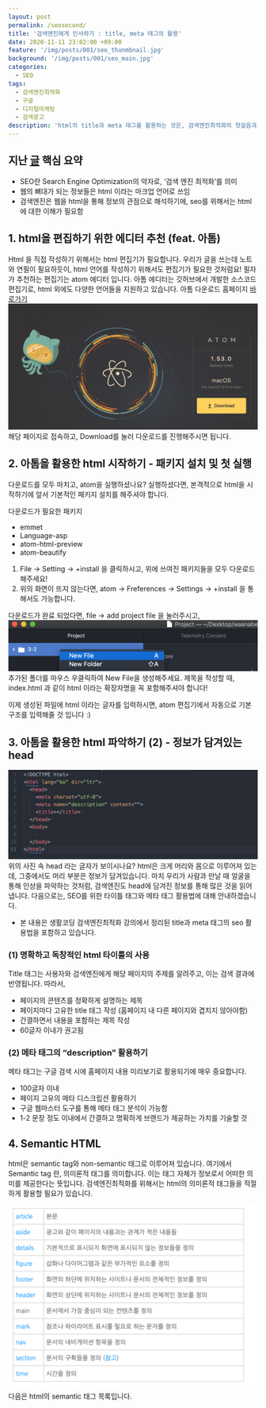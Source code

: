 ```yaml
---
layout: post
permalink: /seosecond/
title: '검색엔진에게 인사하기 : title, meta 태그의 활용'
date: 2020-11-11 23:02:00 +09:00
feature: '/img/posts/001/seo_thunmbnail.jpg'
background: '/img/posts/001/seo_main.jpg'
categories:
  - SEO
tags:
  - 검색엔진최적화
  - 구글
  - 디지털마케팅
  - 검색광고
description: 'html의 title과 meta 태그를 활용하는 것은, 검색엔진최적화의 첫걸음과도 같습니다.'
---
```

## 지난 [글](https://earth971.github.io/seofirst/) 핵심 요약
 * SEO란 Search Engine Optimization의 약자로, ‘검색 엔진 최적화’를 의미
 * 웹의 뼈대가 되는 정보들은 html 이라는 마크업 언어로 쓰임
 * 검색엔진은 웹을 html을 통해 정보의 관점으로 해석하기에, seo를 위해서는 html에 대한 이해가 필요함

## 1. html을 편집하기 위한 에디터 추천 (feat. 아톰)

Html 을 직접 작성하기 위해서는 html 편집기가 필요합니다. 우리가 글을 쓰는데 노트와 연필이 필요하듯이, html 언어를 작성하기 위해서도 편집기가 필요한 것처럼요! 필자가 추천하는 편집기는 atom 에디터 입니다. 아톰 에디터는 깃허브에서 개발한 소스코드 편집기로, html 외에도 다양한 언어들을 지원하고 있습니다.
아톰 다운로드 홈페이지 [바로가기](https://atom.io/)
![아톰 홈페이지](/img/posts/002/atom.jpeg)
해당 페이지로 접속하고, Download를 눌러 다운로드를 진행해주시면 됩니다.

## 2. 아톰을 활용한 html 시작하기 - 패키지 설치 및 첫 실행
다운로드를 모두 마치고, atom을 실행하셨나요? 실행하셨다면, 본격적으로 html을 시작하기에 앞서 기본적인 패키지 설치를 해주셔야 합니다.

다운로드가 필요한 패키지
 * emmet
 * Language-asp
 * atom-html-preview
 * atom-beautify

 1. File -> Setting -> +install 을 클릭하시고, 위에 쓰여진 패키지들을 모두 다운로드 해주세요!
 2. 위의 화면이 뜨지 않는다면,  atom -> Freferences -> Settings -> +install 을 통해서도 가능합니다.

다운로드가 완료 되었다면, file -> add project file 을 눌러주시고,
![폴더추가](/img/posts/002/htmlfirst.jpeg)
추가된 폴더를 마우스 우클릭하여 New File을 생성해주세요. 제목을 작성할 때, index.html 과 같이 html 이라는 확장자명을 꼭 포함해주셔야 합니다!

이제 생성된 파일에 html 이라는 글자를 입력하시면, atom 편집기에서 자동으로 기본 구조를 입력해줄 것 입니다 :)

## 3. 아톰을 활용한 html 파악하기 (2) - 정보가 담겨있는 head
![html구조](img/posts/002/htmlsecond.jpeg)
위의 사진 속 head 라는 글자가 보이시나요? html은 크게 머리와 몸으로 이루어져 있는데, 그중에서도 머리 부분은 정보가 담겨있습니다. 마치 우리가 사람과 만날 때 얼굴을 통해 인상을 파악하는 것처럼, 검색엔진도 head에 담겨진 정보를 통해 많은 것을 읽어냅니다. 다음으로는, SEO를 위한 타이틀 태그와 메타 태그 활용법에 대해 안내하겠습니다.

 * 본 내용은 생활코딩 검색엔진최적화 강의에서 정리된 title과 meta 태그의 seo 활용법을 포함하고 있습니다.

### (1) 명확하고 독창적인 html 타이틀의 사용
Title 태그는 사용자와 검색엔진에게 해당 페이지의 주제를 알려주고, 이는 검색 결과에 반영됩니다.
따라서,
 * 페이지의 콘텐츠를 정확하게 설명하는 제목
 * 페이지마다 고유한 title 태그 작성 (홈페이지 내 다른 페이지와 겹치지 않아야함)
 * 간결하면서 내용을 포함하는 제목 작성
 * 60글자 이내가 권고됨

### (2) 메타 태그의 “description” 활용하기
메타 태그는 구글 검색 시에 홈페이지 내용 미리보기로 활용되기에 매우 중요합니다.
 * 100글자 이내
 * 페이지 고유의 메타 디스크립션 활용하기
 * 구글 웹마스터 도구를 통해 메타 태그 분석이 가능함
 * 1-2 문장 정도 이내에서 간결하고 명확하게 브랜드가 제공하는 가치를 기술할 것

## 4. Semantic HTML
html은 semantic tag와 non-semantic 태그로 이루어져 있습니다. 여기에서 Semantic tag 란, 의미론적 태그를 의미합니다. 이는 태그 자체가 정보로서 어떠한 의미를 제공한다는 뜻입니다. 검색엔진최적화를 위해서는 html의 의미론적 태그들을 적절하게 활용할 필요가 있습니다.

![시멘틱태그](/img/posts/002/semantictag.jpeg)
다음은 html의 semantic 태그 목록입니다.
